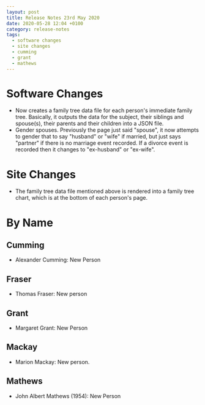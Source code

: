 ```yaml
---
layout: post
title: Release Notes 23rd May 2020
date: 2020-05-28 12:04 +0100
category: release-notes
tags:
  - software changes
  - site changes
  - cumming
  - grant
  - mathews
---
```


# Software Changes

* Now creates a family tree data file for each person's immediate family tree. Basically, it outputs the data for the subject, their siblings and spouse(s), their parents and their children into a JSON file.
* Gender spouses. Previously the page just said "spouse", it now attempts to gender that to say "husband" or "wife" if married, but just says "partner" if there is no marriage event recorded. If a divorce event is recorded then it changes to "ex-husband" or "ex-wife".

# Site Changes

* The family tree data file mentioned above is rendered into a family tree chart, which is at the bottom of each person's page.


# By Name

## Cumming

* Alexander Cumming: New Person

## Fraser

* Thomas Fraser: New person

## Grant

* Margaret Grant: New Person

## Mackay

* Marion Mackay: New person.

## Mathews

* John Albert Mathews (1954): New Person